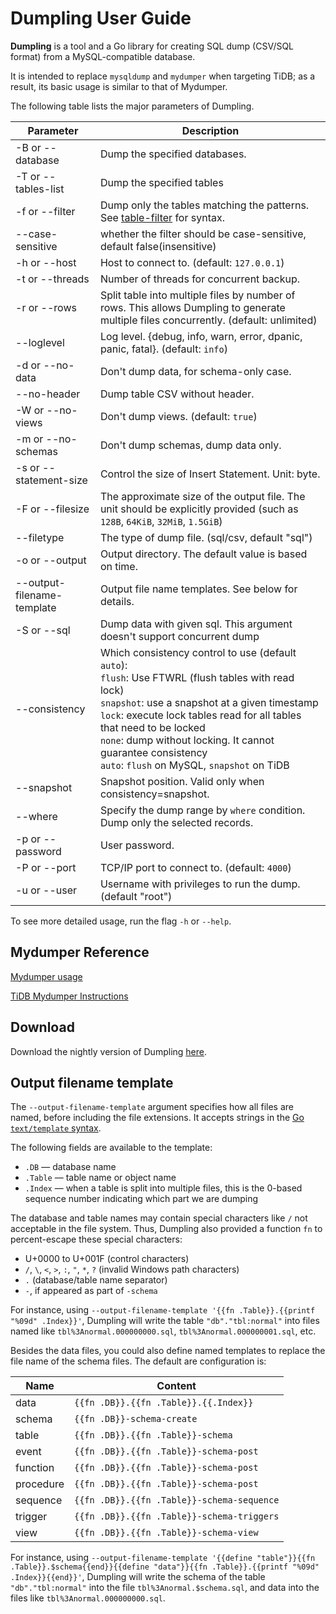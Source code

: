 # Dumpling User Guide

**Dumpling** is a tool and a Go library for creating SQL dump (CSV/SQL format) from a MySQL-compatible database.

It is intended to replace `mysqldump` and `mydumper` when targeting TiDB; as a result, its basic usage is similar to that of Mydumper.

The following table lists the major parameters of Dumpling.


| Parameter | Description |
| --------| --- |
| -B or --database | Dump the specified databases. |
| -T or --tables-list | Dump the specified tables |
| -f or --filter | Dump only the tables matching the patterns. See [table-filter](https://github.com/pingcap/tidb-tools/blob/master/pkg/table-filter/README.md) for syntax. |
| --case-sensitive | whether the filter should be case-sensitive, default false(insensitive) |
| -h or --host | Host to connect to. (default: `127.0.0.1`) |
| -t or --threads | Number of threads for concurrent backup. |
| -r or --rows | Split table into multiple files by number of rows. This allows Dumpling to generate multiple files concurrently. (default: unlimited) |
| --loglevel | Log level. {debug, info, warn, error, dpanic, panic, fatal}. (default: `info`) |
| -d or --no-data | Don't dump data, for schema-only case. |
| --no-header | Dump table CSV without header. |
| -W or --no-views | Don't dump views. (default: `true`) |
| -m or --no-schemas | Don't dump schemas, dump data only. |
| -s or --statement-size | Control the size of Insert Statement. Unit: byte. |
| -F or --filesize | The approximate size of the output file. The unit should be explicitly provided (such as `128B`, `64KiB`, `32MiB`, `1.5GiB`) |
| --filetype| The type of dump file. (sql/csv, default "sql")           |
| -o or --output | Output directory. The default value is based on time. |
| --output-filename-template | Output file name templates. See below for details. |
| -S or --sql | Dump data with given sql. This argument doesn't support concurrent dump |
| --consistency | Which consistency control to use (default `auto`):<br>`flush`: Use FTWRL (flush tables with read lock)<br>`snapshot`: use a snapshot at a given timestamp<br>`lock`: execute lock tables read for all tables that need to be locked <br>`none`: dump without locking. It cannot guarantee consistency <br>`auto`: `flush` on MySQL, `snapshot` on TiDB |
| --snapshot | Snapshot position. Valid only when consistency=snapshot. |
| --where | Specify the dump range by `where` condition. Dump only the selected records. |
| -p or --password | User password. |
| -P or --port | TCP/IP port to connect to. (default: `4000`) |
| -u or --user | Username with privileges to run the dump. (default "root") |

To see more detailed usage, run the flag `-h` or `--help`.

## Mydumper Reference

[Mydumper usage](https://github.com/maxbube/mydumper/blob/master/docs/mydumper_usage.rst)

[TiDB Mydumper Instructions](https://pingcap.com/docs/stable/reference/tools/mydumper/)

## Download

Download the nightly version of Dumpling [here](https://download.pingcap.org/dumpling-nightly-linux-amd64.tar.gz).

## Output filename template

The `--output-filename-template` argument specifies how all files are named, before including the file extensions. It accepts strings in the [Go `text/template` syntax](https://golang.org/pkg/text/template/).

The following fields are available to the template:

* `.DB` — database name
* `.Table` — table name or object name
* `.Index` — when a table is split into multiple files, this is the 0-based sequence number indicating which part we are dumping

The database and table names may contain special characters like `/` not acceptable in the file system. Thus, Dumpling also provided a function `fn` to percent-escape these special characters:

* U+0000 to U+001F (control characters)
* `/`, `\`, `<`, `>`, `:`, `"`, `*`, `?` (invalid Windows path characters)
* `.` (database/table name separator)
* `-`, if appeared as part of `-schema`

For instance, using `--output-filename-template '{{fn .Table}}.{{printf "%09d" .Index}}'`, Dumpling will write the table `"db"."tbl:normal"` into files named like `tbl%3Anormal.000000000.sql`, `tbl%3Anormal.000000001.sql`, etc.

Besides the data files, you could also define named templates to replace the file name of the schema files. The default are configuration is:

| Name | Content |
|------|---------|
| data | `{{fn .DB}}.{{fn .Table}}.{{.Index}}` |
| schema | `{{fn .DB}}-schema-create` |
| table | `{{fn .DB}}.{{fn .Table}}-schema` |
| event | `{{fn .DB}}.{{fn .Table}}-schema-post` |
| function | `{{fn .DB}}.{{fn .Table}}-schema-post` |
| procedure | `{{fn .DB}}.{{fn .Table}}-schema-post` |
| sequence | `{{fn .DB}}.{{fn .Table}}-schema-sequence` |
| trigger | `{{fn .DB}}.{{fn .Table}}-schema-triggers` |
| view | `{{fn .DB}}.{{fn .Table}}-schema-view` |

For instance, using `--output-filename-template '{{define "table"}}{{fn .Table}}.$schema{{end}}{{define "data"}}{{fn .Table}}.{{printf "%09d" .Index}}{{end}}'`, Dumpling will write the schema of the table `"db"."tbl:normal"` into the file `tbl%3Anormal.$schema.sql`, and data into the files like `tbl%3Anormal.000000000.sql`.
